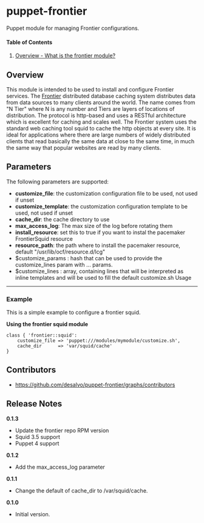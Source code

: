 puppet-frontier
======

Puppet module for managing Frontier configurations.

#### Table of Contents
1. [Overview - What is the frontier module?](#overview)

Overview
--------

This module is intended to be used to install and configure Frontier services.
The [Frontier](http://frontier.cern.ch/) distributed database caching system
distributes data from data sources to many clients around the world.
The name comes from "N Tier" where N is any number and Tiers are layers of
locations of distribution. The protocol is http-based and uses a RESTful
architecture which is excellent for caching and scales well.
The Frontier system uses the standard web caching tool squid to cache
the http objects at every site. It is ideal for applications where there are
large numbers of widely distributed clients that read basically the same data
at close to the same time, in much the same way that popular websites are read
by many clients.

Parameters
----------

The following parameters are supported:

* **customize_file**: the customization configuration file to be used, not used if unset
* **customize_template**: the customization configuration template to be used, not used if unset
* **cache_dir**: the cache directory to use
* **max_access_log**: The max size of the log before rotating them
* **install_resource**: set this to true if you want to instal the pacemaker FrontierSquid resource
* **resource_path**: the path where to install the pacemaker resource, default "/usr/lib/ocf/resource.d/lcg"
* $customize_params : hash that can be used to provide the customize_lines param with ... params.
* $customize_lines : array, containing lines that will be interpreted as inline templates and will be used to fill the default customize.sh 
Usage
-----

### Example

This is a simple example to configure a frontier squid.

**Using the frontier squid module**

```frontier-squid
class { 'frontier::squid':
    customize_file => 'puppet:///modules/mymodule/customize.sh',
    cache_dir      => 'var/squid/cache'
}
```

Contributors
------------

* https://github.com/desalvo/puppet-frontier/graphs/contributors

Release Notes
-------------

**0.1.3**

* Update the frontier repo RPM version
* Squid 3.5 support
* Puppet 4 support

**0.1.2**

* Add the max_access_log parameter

**0.1.1**

* Change the default of cache_dir to /var/squid/cache.

**0.1.0**

* Initial version.
